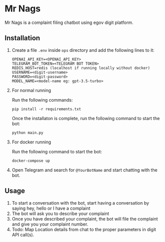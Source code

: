 # Mr Nags

Mr Nags is a complaint filing chatbot using egov digit platform.


## Installation

1. Create a file `.env` inside `ops` directory and add the following lines to it:
    ```
    OPENAI_API_KEY=<OPENAI_API_KEY>
    TELEGRAM_BOT_TOKEN=<TELEGRAM BOT TOKEN>
    REDIS_HOST=redis (localhost if running locally without docker)
    USERNAME=<digit-username>
    PASSWORD=<digit-password>
    MODEL_NAME=<model-name eg: gpt-3.5-turbo>
    ```
2. For normal running

    Run the following commands:
    ```
    pip install -r requirements.txt
    ```
    Once the installaton is complete, run the following command to start the bot:
    ```
    python main.py
    ```

3. For docker running
    
    Run the following command to start the bot:
    ```
    docker-compose up
    ```
4. Open Telegram and search for `@YourBotName` and start chatting with the bot.



## Usage

1. To start a conversation with the bot, start having a conversation by saying hey, hello or I have a complaint
2. The bot will ask you to describe your complaint
3. Once you have described your complaint, the bot will file the complaint and give you your complaint number.
4. Todo: Map Location details from chat to the proper parameters in digit API call(s). 




